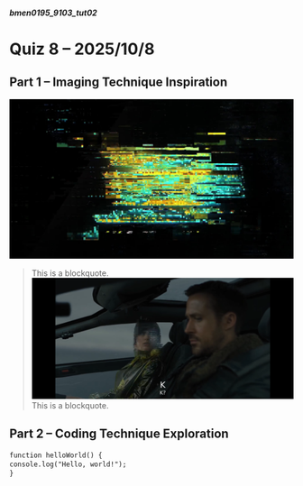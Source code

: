 ##### bmen0195_9103_tut02
# Quiz 8 – 2025/10/8
## Part 1 – Imaging Technique Inspiration

![CyberPunk 2077 Intro by CD Projekt.](./image/cyberpunk-logo-glitch-intro.jpg)
> This is a blockquote.
![Ana de Armas as Joi in Blade Runner 2049.](./image/20251008204814_129_417.png)
> This is a blockquote.

## Part 2 – Coding Technique Exploration

```
function helloWorld() {
console.log("Hello, world!");
}
```